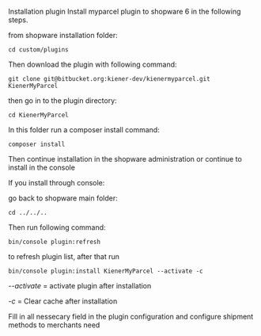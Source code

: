 Installation plugin
Install myparcel plugin to shopware 6 in the following steps.

from shopware installation folder:

`cd custom/plugins`

Then download the plugin with following command:

`git clone git@bitbucket.org:kiener-dev/kienermyparcel.git KienerMyParcel`

then go in to the plugin directory:

`cd KienerMyParcel`

In this folder run a composer install command:

`composer install`

Then continue installation in the shopware administration or continue to install in the console

If you install through console:

go back to shopware main folder:

`cd ../../..`

Then run following command:

`bin/console plugin:refresh`

to refresh plugin list, after that run

`bin/console plugin:install KienerMyParcel --activate -c`

*--activate* = activate plugin after installation

*-c* = Clear cache after installation

Fill in all nessecary field in the plugin configuration and configure shipment methods to merchants need
